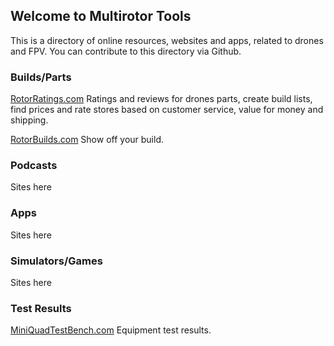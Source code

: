 ## Welcome to Multirotor Tools

This is a directory of online resources, websites and apps, related to drones and FPV. You can contribute to this directory via Github.

### Builds/Parts

[RotorRatings.com](https://RotorRatings.com)
Ratings and reviews for drones parts, create build lists, find prices and rate stores based on customer service, value for money and shipping.

[RotorBuilds.com](https://RotorBuilds.com)
Show off your build.

### Podcasts

Sites here

### Apps

Sites here

### Simulators/Games

Sites here

### Test Results

[MiniQuadTestBench.com](http://www.MiniQuadTestBench.com)
Equipment test results.
